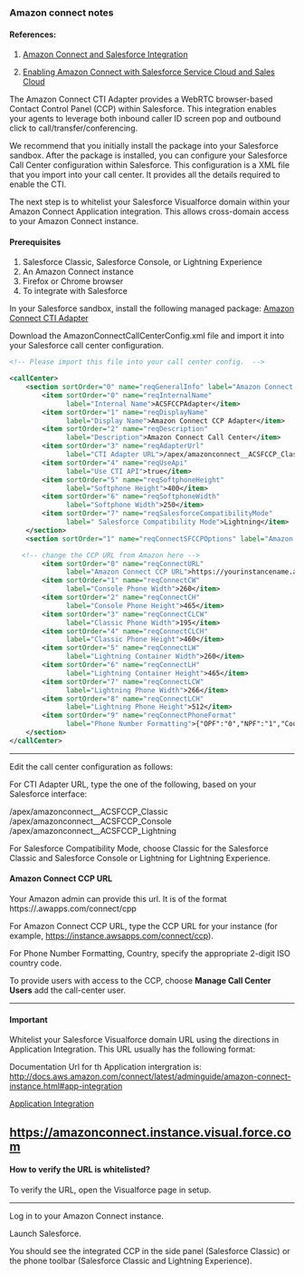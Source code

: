 ### Amazon connect notes

#### References:

1. [Amazon Connect and Salesforce Integration ](http://docs.aws.amazon.com/connect/latest/adminguide/salesforce-integration.html)

2. [Enabling Amazon Connect with Salesforce Service Cloud and Sales Cloud](https://aws.amazon.com/blogs/apn/enabling-amazon-connect-with-salesforce-service-and-sales-cloud/)


The Amazon Connect CTI Adapter provides a WebRTC browser-based Contact Control Panel (CCP) within Salesforce. This integration enables your agents to leverage both inbound caller ID screen pop and outbound click to call/transfer/conferencing.

We recommend that you initially install the package into your Salesforce sandbox. After the package is installed, you can configure your Salesforce Call Center configuration within Salesforce. This configuration is a XML file that you import into your call center. It provides all the details required to enable the CTI.

The next step is to whitelist your Salesforce Visualforce domain within your Amazon Connect Application integration. This allows cross-domain access to your Amazon Connect instance.

#### Prerequisites

1. Salesforce Classic, Salesforce Console, or Lightning Experience
2. An Amazon Connect instance
3. Firefox or Chrome browser
4. To integrate with Salesforce

In your Salesforce sandbox, install the following managed package: 
[Amazon Connect CTI Adapter](https://appexchange.salesforce.com/listingDetail?listingId=a0N3A00000EJH4yUAH)

Download the AmazonConnectCallCenterConfig.xml file and import it into your Salesforce call center configuration.

```xml
<!-- Please import this file into your call center config.  -->

<callCenter>
    <section sortOrder="0" name="reqGeneralInfo" label="Amazon Connect Salesforce CCP Adapter">
        <item sortOrder="0" name="reqInternalName"
              label="Internal Name">ACSFCCPAdapter</item>
        <item sortOrder="1" name="reqDisplayName"
              label="Display Name">Amazon Connect CCP Adapter</item>
        <item sortOrder="2" name="reqDescription"
              label="Description">Amazon Connect Call Center</item>
        <item sortOrder="3" name="reqAdapterUrl"
              label="CTI Adapter URL">/apex/amazonconnect__ACSFCCP_Classic</item>
        <item sortOrder="4" name="reqUseApi"
              label="Use CTI API">true</item>
        <item sortOrder="5" name="reqSoftphoneHeight"
              label="Softphone Height">400</item>
        <item sortOrder="6" name="reqSoftphoneWidth"
              label="Softphone Width">250</item>
        <item sortOrder="7" name="reqSalesforceCompatibilityMode"
              label=" Salesforce Compatibility Mode">Lightning</item>
    </section>
    <section sortOrder="1" name="reqConnectSFCCPOptions" label="Amazon Connect Information">

   <!-- change the CCP URL from Amazon here -->
        <item sortOrder="0" name="reqConnectURL"
              label="Amazon Connect CCP URL">https://yourinstancename.awsapps.com/connect/ccp</item>
        <item sortOrder="1" name="reqConnectCW"
              label="Console Phone Width">260</item>
        <item sortOrder="2" name="reqConnectCH"
              label="Console Phone Height">465</item>
        <item sortOrder="3" name="reqConnectCLCW"
              label="Classic Phone Width">195</item>
        <item sortOrder="4" name="reqConnectCLCH"
              label="Classic Phone Height">460</item>
        <item sortOrder="5" name="reqConnectLW"
              label="Lightning Container Width">260</item>
        <item sortOrder="6" name="reqConnectLH"
              label="Lightning Container Height">465</item>
        <item sortOrder="7" name="reqConnectLCW"
              label="Lightning Phone Width">266</item>
        <item sortOrder="8" name="reqConnectLCH"
              label="Lightning Phone Height">512</item>
        <item sortOrder="9" name="reqConnectPhoneFormat"
              label="Phone Number Formatting">{"OPF":"0","NPF":"1","Country":"US","NF":"International_plaintext","TNF":"(555) 123-4567"}</item>
    </section>
</callCenter>
```

------
Edit the call center configuration as follows:

For CTI Adapter URL, type the one of the following, based on your Salesforce interface:

/apex/amazonconnect__ACSFCCP_Classic
/apex/amazonconnect__ACSFCCP_Console
/apex/amazonconnect__ACSFCCP_Lightning


For Salesforce Compatibility Mode, choose Classic for the Salesforce Classic and Salesforce Console or Lightning for Lightning Experience.

#### Amazon Connect CCP URL

Your Amazon admin can provide this url. It is of the format https://<instance>.awapps.com/connect/cpp

For Amazon Connect CCP URL, type the CCP URL for your instance (for example, https://instance.awsapps.com/connect/ccp).


For Phone Number Formatting, Country, specify the appropriate 2-digit ISO country code.

To provide users with access to the CCP, choose **Manage Call Center Users** add the call-center user.


------


#### Important 

Whitelist your Salesforce Visualforce domain URL using the directions in Application Integration. This URL usually has the following format:

Documentation Url for th Application intergration is: http://docs.aws.amazon.com/connect/latest/adminguide/amazon-connect-instance.html#app-integration

[Application Integration](http://docs.aws.amazon.com/connect/latest/adminguide/amazon-connect-instance.html#app-integration)

https://amazonconnect.instance.visual.force.com
------

#### How to verify the URL is whitelisted?

To verify the URL, open the Visualforce page in setup.

-----


Log in to your Amazon Connect instance.

Launch Salesforce. 

You should see the integrated CCP in the side panel (Salesforce Classic) or the phone toolbar (Salesforce Classic and Lightning Experience).
